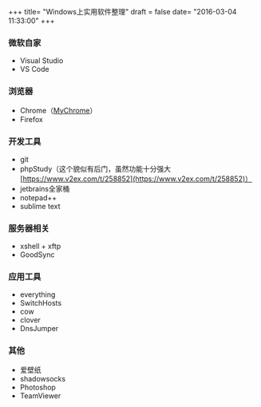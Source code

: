 +++
title= "Windows上实用软件整理"
draft = false
date= "2016-03-04 11:33:00"
+++

### 微软自家

- Visual Studio
- VS Code

### 浏览器

- Chrome（[MyChrome](http://code.taobao.org/p/mychrome/src/trunk/release/)）
- Firefox

### 开发工具

- git
- phpStudy（这个貌似有后门，虽然功能十分强大[https://www.v2ex.com/t/258852](https://www.v2ex.com/t/258852)）
- jetbrains全家桶
- notepad++
- sublime text

### 服务器相关

- xshell + xftp
- GoodSync

### 应用工具

- everything
- SwitchHosts
- cow
- clover
- DnsJumper


### 其他

- 爱壁纸
- shadowsocks
- Photoshop
- TeamViewer
